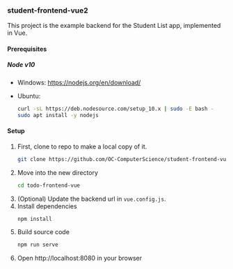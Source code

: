 

### student-frontend-vue2

This project is the example backend for the Student List app, implemented in Vue.


#### Prerequisites
##### Node v10

* Windows: 
    https://nodejs.org/en/download/

* Ubuntu:
    ```bash
    curl -sL https://deb.nodesource.com/setup_10.x | sudo -E bash -
    sudo apt install -y nodejs
    ```

#### Setup

1. First, clone to repo to make a local copy of it.
    ```bash
    git clone https://github.com/OC-ComputerScience/student-frontend-vue2.git
    ```
2. Move into the new directory
    ```bash
    cd todo-frontend-vue
    ```
3. (Optional) Update the backend url in `vue.config.js`.
4. Install dependencies
    ```bash
    npm install
    ```
5. Build source code
    ```bash
    npm run serve
    ```
6. Open http://localhost:8080 in your browser
